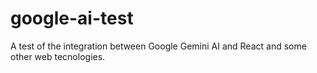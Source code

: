# google-ai-test
A test of the integration between Google Gemini AI and React and some other web tecnologies.
